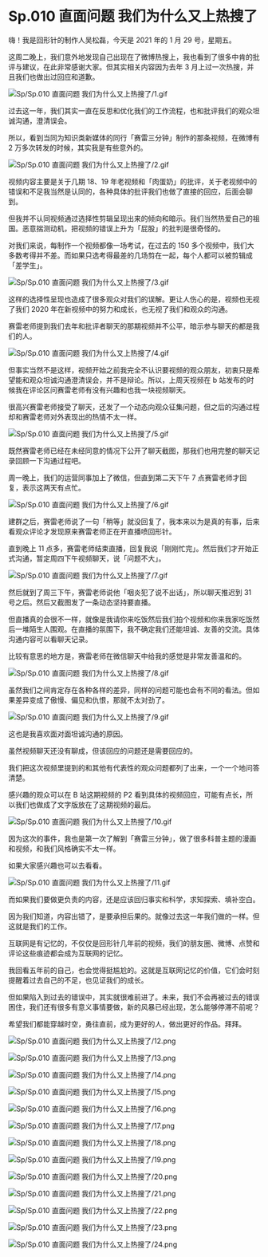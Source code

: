 # Sp.010 直面问题 我们为什么又上热搜了

嗨！我是回形针的制作人吴松磊，今天是 2021 年的 1 月 29 号，星期五。

这周二晚上，我们意外地发现自己出现在了微博热搜上，我也看到了很多中肯的批评与建议，在此非常感谢大家。但其实相关内容因为去年 3 月上过一次热搜，并且我们也做出过回应和道歉。

![Sp/Sp.010 直面问题 我们为什么又上热搜了/1.gif](https://cdn.jsdelivr.net/gh/ipaperclip-icu/static/image/文字稿/Sp/Sp.010%20直面问题%20我们为什么又上热搜了/1.gif)

过去这一年，我们其实一直在反思和优化我们的工作流程，也和批评我们的观众坦诚沟通，澄清误会。

所以，看到当同为知识类新媒体的同行「赛雷三分钟」制作的那条视频，在微博有 2 万多次转发的时候，其实我是有些意外的。

![Sp/Sp.010 直面问题 我们为什么又上热搜了/2.gif](https://cdn.jsdelivr.net/gh/ipaperclip-icu/static/image/文字稿/Sp/Sp.010%20直面问题%20我们为什么又上热搜了/2.gif)

视频内容主要是关于几期 18、19 年老视频和「肉蛋奶」的批评，关于老视频中的错误和不足我当然是认同的，各种具体的批评我们也做了直接的回应，后面会聊到。

但我并不认同视频通过选择性剪辑呈现出来的倾向和暗示。我们当然热爱自己的祖国。恶意揣测动机，把视频的错误上升为「屁股」的批判是很奇怪的。

对我们来说，每制作一个视频都像一场考试，在过去的 150 多个视频中，我们大多数考得并不差。而如果只选考得最差的几场剪在一起，每个人都可以被剪辑成「差学生」。

![Sp/Sp.010 直面问题 我们为什么又上热搜了/3.gif](https://cdn.jsdelivr.net/gh/ipaperclip-icu/static/image/文字稿/Sp/Sp.010%20直面问题%20我们为什么又上热搜了/3.gif)

这样的选择性呈现也造成了很多观众对我们的误解。更让人伤心的是，视频也无视了我们 2020 年在新视频中的努力和成长，也无视了我们和观众的沟通。

赛雷老师提到我们去年和批评者聊天的那期视频并不公平，暗示参与聊天的都是我们的人。

![Sp/Sp.010 直面问题 我们为什么又上热搜了/4.gif](https://cdn.jsdelivr.net/gh/ipaperclip-icu/static/image/文字稿/Sp/Sp.010%20直面问题%20我们为什么又上热搜了/4.gif)

但事实当然不是这样，视频开始之前我完全不认识要视频的观众朋友，初衷只是希望能和观众坦诚沟通澄清误会，并不是辩论。所以，上周天视频在 b 站发布的时候我在评论区问赛雷老师有没有兴趣和也我一块视频聊天。

很高兴赛雷老师接受了聊天，还发了一个动态向观众征集问题，但之后的沟通过程却和赛雷老师对外表现出的热情不太一样。

![Sp/Sp.010 直面问题 我们为什么又上热搜了/5.gif](https://cdn.jsdelivr.net/gh/ipaperclip-icu/static/image/文字稿/Sp/Sp.010%20直面问题%20我们为什么又上热搜了/5.gif)

既然赛雷老师已经在未经同意的情况下公开了聊天截图，那我们也用完整的聊天记录回顾一下沟通过程吧。

周一晚上，我们的运营同事加上了微信，但直到第二天下午 7 点赛雷老师才回复，表示这两天有点忙。

![Sp/Sp.010 直面问题 我们为什么又上热搜了/6.gif](https://cdn.jsdelivr.net/gh/ipaperclip-icu/static/image/文字稿/Sp/Sp.010%20直面问题%20我们为什么又上热搜了/6.gif)

建群之后，赛雷老师说了一句「稍等」就没回复了，我本来以为是真的有事，后来看观众评论才发现原来赛雷老师正在开直播喷回形针。

直到晚上 11 点多，赛雷老师结束直播，回复我说「刚刚忙完」。然后我们才开始正式沟通，暂定周四下午视频聊天，说「问题不大」。

![Sp/Sp.010 直面问题 我们为什么又上热搜了/7.gif](https://cdn.jsdelivr.net/gh/ipaperclip-icu/static/image/文字稿/Sp/Sp.010%20直面问题%20我们为什么又上热搜了/7.gif)

然后就到了周三下午，赛雷老师说他「咽炎犯了说不出话」，所以聊天推迟到 31 号之后。然后又截图发了一条动态坚持要直播。

但直播真的会很不一样，就像是我请你来吃饭然后我们拍个视频和你来我家吃饭然后一堆陌生人围观。在直播的氛围下，我不确定我们还能坦诚、友善的交流。具体沟通内容可以看聊天记录。

比较有意思的地方是，赛雷老师在微信聊天中给我的感觉是非常友善温和的。

![Sp/Sp.010 直面问题 我们为什么又上热搜了/8.gif](https://cdn.jsdelivr.net/gh/ipaperclip-icu/static/image/文字稿/Sp/Sp.010%20直面问题%20我们为什么又上热搜了/8.gif)

虽然我们之间肯定存在各种各样的差异，同样的问题可能也会有不同的看法。但如果差异变成了傲慢、偏见和仇恨，那就不太对劲了。

![Sp/Sp.010 直面问题 我们为什么又上热搜了/9.gif](https://cdn.jsdelivr.net/gh/ipaperclip-icu/static/image/文字稿/Sp/Sp.010%20直面问题%20我们为什么又上热搜了/9.gif)

这也是我喜欢面对面坦诚沟通的原因。

虽然视频聊天还没有聊成，但该回应的问题还是需要回应的。

我们把这次视频里提到的和其他有代表性的观众问题都列了出来，一个一个地问答清楚。

感兴趣的观众可以在 B 站这期视频的 P2 看到具体的视频回应，可能有点长，所以我们也做成了文字版放在了这期视频的最后。

![Sp/Sp.010 直面问题 我们为什么又上热搜了/10.gif](https://cdn.jsdelivr.net/gh/ipaperclip-icu/static/image/文字稿/Sp/Sp.010%20直面问题%20我们为什么又上热搜了/10.gif)

因为这次的事件，我也是第一次了解到「赛雷三分钟」，做了很多科普主题的漫画和视频，和我们风格确实不太一样。

如果大家感兴趣也可以去看看。

![Sp/Sp.010 直面问题 我们为什么又上热搜了/11.gif](https://cdn.jsdelivr.net/gh/ipaperclip-icu/static/image/文字稿/Sp/Sp.010%20直面问题%20我们为什么又上热搜了/11.gif)

而如果我们要做更负责的内容，还是应该回归事实和科学，求知探索、填补空白。

因为我们知道，内容出错了，是要承担后果的。就像过去这一年我们做的一样。但这就是我们的工作。

互联网是有记忆的，不仅仅是回形针几年前的视频，我们的朋友圈、微博、点赞和评论这些痕迹都会成为互联网的记忆。

我回看五年前的自己，也会觉得挺尴尬的。这就是互联网记忆的价值，它们会时刻提醒着过去自己的不足，也见证我们的成长。

但如果陷入到过去的错误中，其实就很难前进了。未来，我们不会再被过去的错误困住，我们还有很多有意义事情要做，新的风暴已经出现，怎么能够停滞不前呢？

希望我们都能穿越时空，勇往直前，成为更好的人，做出更好的作品。拜拜。

![Sp/Sp.010 直面问题 我们为什么又上热搜了/12.png](https://cdn.jsdelivr.net/gh/ipaperclip-icu/static/image/文字稿/Sp/Sp.010%20直面问题%20我们为什么又上热搜了/12.png)

![Sp/Sp.010 直面问题 我们为什么又上热搜了/13.png](https://cdn.jsdelivr.net/gh/ipaperclip-icu/static/image/文字稿/Sp/Sp.010%20直面问题%20我们为什么又上热搜了/13.png)

![Sp/Sp.010 直面问题 我们为什么又上热搜了/14.png](https://cdn.jsdelivr.net/gh/ipaperclip-icu/static/image/文字稿/Sp/Sp.010%20直面问题%20我们为什么又上热搜了/14.png)

![Sp/Sp.010 直面问题 我们为什么又上热搜了/15.png](https://cdn.jsdelivr.net/gh/ipaperclip-icu/static/image/文字稿/Sp/Sp.010%20直面问题%20我们为什么又上热搜了/15.png)

![Sp/Sp.010 直面问题 我们为什么又上热搜了/16.png](https://cdn.jsdelivr.net/gh/ipaperclip-icu/static/image/文字稿/Sp/Sp.010%20直面问题%20我们为什么又上热搜了/16.png)

![Sp/Sp.010 直面问题 我们为什么又上热搜了/17.png](https://cdn.jsdelivr.net/gh/ipaperclip-icu/static/image/文字稿/Sp/Sp.010%20直面问题%20我们为什么又上热搜了/17.png)

![Sp/Sp.010 直面问题 我们为什么又上热搜了/18.png](https://cdn.jsdelivr.net/gh/ipaperclip-icu/static/image/文字稿/Sp/Sp.010%20直面问题%20我们为什么又上热搜了/18.png)

![Sp/Sp.010 直面问题 我们为什么又上热搜了/19.png](https://cdn.jsdelivr.net/gh/ipaperclip-icu/static/image/文字稿/Sp/Sp.010%20直面问题%20我们为什么又上热搜了/19.png)

![Sp/Sp.010 直面问题 我们为什么又上热搜了/20.png](https://cdn.jsdelivr.net/gh/ipaperclip-icu/static/image/文字稿/Sp/Sp.010%20直面问题%20我们为什么又上热搜了/20.png)

![Sp/Sp.010 直面问题 我们为什么又上热搜了/21.png](https://cdn.jsdelivr.net/gh/ipaperclip-icu/static/image/文字稿/Sp/Sp.010%20直面问题%20我们为什么又上热搜了/21.png)

![Sp/Sp.010 直面问题 我们为什么又上热搜了/22.png](https://cdn.jsdelivr.net/gh/ipaperclip-icu/static/image/文字稿/Sp/Sp.010%20直面问题%20我们为什么又上热搜了/22.png)

![Sp/Sp.010 直面问题 我们为什么又上热搜了/23.png](https://cdn.jsdelivr.net/gh/ipaperclip-icu/static/image/文字稿/Sp/Sp.010%20直面问题%20我们为什么又上热搜了/23.png)

![Sp/Sp.010 直面问题 我们为什么又上热搜了/24.png](https://cdn.jsdelivr.net/gh/ipaperclip-icu/static/image/文字稿/Sp/Sp.010%20直面问题%20我们为什么又上热搜了/24.png)
